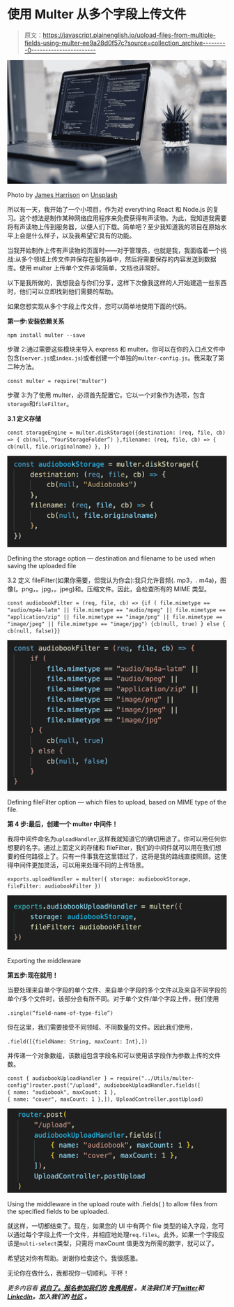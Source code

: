 # 使用 Multer 从多个字段上传文件

> 原文：<https://javascript.plainenglish.io/upload-files-from-multiple-fields-using-multer-ee9a28d0f57c?source=collection_archive---------0----------------------->

![](img/264007521e7084292caaca0549a61af8.png)

Photo by [James Harrison](https://unsplash.com/@jstrippa?utm_source=medium&utm_medium=referral) on [Unsplash](https://unsplash.com?utm_source=medium&utm_medium=referral)

所以有一天，我开始了一个小项目，作为对 everything React 和 Node.js 的复习。这个想法是制作某种网络应用程序来免费获得有声读物。为此，我知道我需要将有声读物上传到服务器，以便人们下载。简单吧？至少我知道我的项目在原始水平上会是什么样子，以及我希望它具有的功能。

当我开始制作上传有声读物的页面时——对于管理员，也就是我，我面临着一个挑战:从多个领域上传文件并保存在服务器中，然后将需要保存的内容发送到数据库。使用 multer 上传单个文件非常简单，文档也非常好。

以下是我所做的，我想我会与你们分享，这样下次像我这样的人开始建造一些东西时，他们可以立即找到他们需要的帮助。

如果您想实现从多个字段上传文件，您可以简单地使用下面的代码。

**第一步:安装依赖关系**

```
npm install multer --save
```

步骤 2:通过需要这些模块来导入 express 和 multer。你可以在你的入口点文件中包含(`server.js`或`index.js`)或者创建一个单独的`multer-config.js`。我采取了第二种方法。

`const multer = require("multer")`

步骤 3:为了使用 multer，必须首先配置它。它以一个对象作为选项，包含`storage`和`fileFilter`。

**3.1 定义存储**

```
const storageEngine = multer.diskStorage({destination: (req, file, cb) => { cb(null, “YourStorageFolder”) },filename: (req, file, cb) => { cb(null, file.originalname) }, })
```

![](img/b01a00e608099958ffb1fd89a22cf6c3.png)

Defining the storage option — destination and filename to be used when saving the uploaded file

3.2 定义 fileFilter(如果你需要，但我认为你会):我只允许音频(. mp3，. m4a)，图像(。png，。jpg，。jpeg)和。压缩文件。因此，会检查所有的 MIME 类型。

```
const audiobookFilter = (req, file, cb) => {if ( file.mimetype == "audio/mp4a-latm" || file.mimetype == "audio/mpeg" || file.mimetype == "application/zip" || file.mimetype == "image/png" || file.mimetype == "image/jpeg" || file.mimetype == "image/jpg") {cb(null, true) } else { cb(null, false)}}
```

![](img/0ce99fc91f2ad150f1d8e5f2ae9005eb.png)

Defining fileFilter option — which files to upload, based on MIME type of the file.

**第 4 步:最后，创建一个 multer 中间件！**

我将中间件命名为`uploadHandler`,这样我就知道它的确切用途了。你可以用任何你想要的名字。通过上面定义的存储和 fileFilter，我们的中间件就可以用在我们想要的任何路径上了。只有一件事我在这里错过了，这将是我的路线直接照顾。这使得中间件更加灵活，可以用来处理不同的上传场景。

```
exports.uploadHandler = multer({ storage: audiobookStorage, fileFilter: audiobookFilter })
```

![](img/33230cccf7aff47143bdca7a770839f6.png)

Exporting the middleware

**第五步:现在就用！**

当要处理来自单个字段的单个文件、来自单个字段的多个文件以及来自不同字段的单个/多个文件时，该部分会有所不同。对于单个文件/单个字段上传，我们使用

`.single(“field-name-of-type-file”)`

但在这里，我们需要接受不同领域、不同数量的文件。因此我们使用，

`.field([{fieldName: String, maxCount: Int},])`

并传递一个对象数组，该数组包含字段名和可以使用该字段作为参数上传的文件数。

```
const { audiobookUploadHandler } = require("../Utils/multer-config")router.post("/upload", audiobookUploadHandler.fields([
{ name: "audiobook", maxCount: 1 },
{ name: "cover", maxCount: 1 },]), UploadController.postUpload)
```

![](img/ae35b3bfe54a4d53d4f5d4e9c8bd386f.png)

Using the middleware in the upload route with .fields( ) to allow files from the specified fields to be uploaded.

就这样，一切都结束了。现在，如果您的 UI 中有两个 file 类型的输入字段，您可以通过每个字段上传一个文件，并相应地处理`req.files`。此外，如果一个字段应该是`multi-select`类型，只需将 maxCount 值更改为所需的数字，就可以了。

希望这对你有帮助。谢谢你检查这个。我很感激。

无论你在做什么，我都祝你一切顺利。干杯！

*更多内容看* [***说白了。报名参加我们的***](https://plainenglish.io/) **[***免费周报***](http://newsletter.plainenglish.io/) *。关注我们关于*[***Twitter***](https://twitter.com/inPlainEngHQ)*和*[***LinkedIn***](https://www.linkedin.com/company/inplainenglish/)*。加入我们的* [***社区***](https://discord.gg/GtDtUAvyhW) *。***